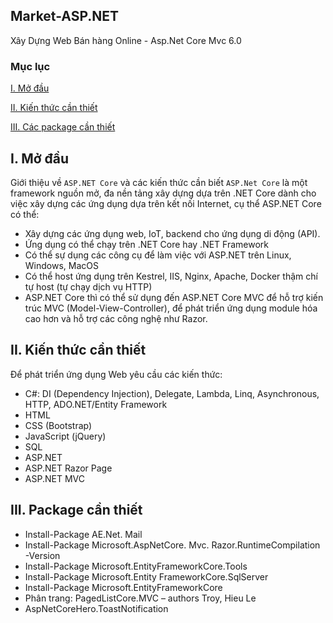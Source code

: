 ## Market-ASP.NET
Xây Dựng Web Bán hàng Online - Asp.Net Core Mvc 6.0

### Mục lục

[I. Mở đầu](#Modau)

[II. Kiến thức cần thiết](#kienthuccanthiet)

[III. Các package cần thiết](#cacpackage)

<a name="Modau"></a>
## I. Mở đầu
Giới thiệu về `ASP.NET Core` và các kiến thức cần biết
`ASP.Net Core` là một framework nguồn mở, đa nền tảng xây dựng dựa trên .NET Core dành cho việc xây dựng các ứng dụng dựa trên kết nối Internet, cụ thể ASP.NET Core có thể:
-	Xây dựng các ứng dụng web, IoT, backend cho ứng dụng di động (API).
-	Ứng dụng có thể chạy trên .NET Core hay .NET Framework
-	Có thể sự dụng các công cụ để làm việc với ASP.NET trên Linux, Windows, MacOS
-	Có thể host ứng dụng trên Kestrel, IIS, Nginx, Apache, Docker thậm chí tự host (tự chạy dịch vụ HTTP)
-	ASP.NET Core thì có thể sử dụng đến ASP.NET Core MVC để hỗ trợ kiến trúc MVC (Model-View-Controller), để phát triển ứng dụng module hóa cao hơn và hỗ trợ các công nghệ như Razor.

<a name="kienthuccanthiet"></a>
## II. Kiến thức cần thiết
Để phát triển ứng dụng Web yêu cầu các kiến thức:
-	C#: DI (Dependency Injection), Delegate, Lambda, Linq, Asynchronous, HTTP, ADO.NET/Entity Framework
-	HTML
-	CSS (Bootstrap)
-	JavaScript (jQuery)
-	SQL
-	ASP.NET
-	ASP.NET Razor Page
-	ASP.NET MVC

<a name="cacpackage"></a>
## III. Package cần thiết
- Install-Package AE.Net. Mail
- Install-Package Microsoft.AspNetCore. Mvc. Razor.RuntimeCompilation -Version 
- Install-Package Microsoft.EntityFrameworkCore.Tools
- Install-Package Microsoft.Entity FrameworkCore.SqlServer
- Install-Package Microsoft.EntityFrameworkCore
- Phân trang: PagedListCore.MVC – authors Troy, Hieu Le
- AspNetCoreHero.ToastNotification

